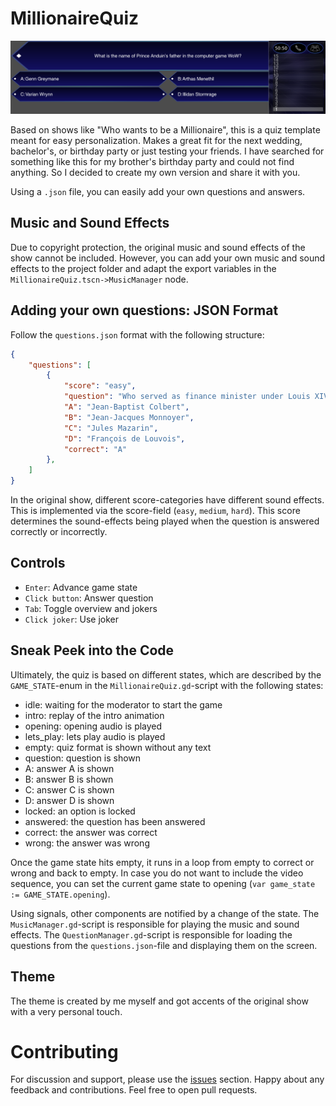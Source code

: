 # MillionaireQuiz

<img src="https://github.com/MathiasBaumgartinger/MillionaireQuiz/blob/main/Resoures/demo.png?raw=true">

Based on shows like "Who wants to be a Millionaire", this is a quiz template meant for easy personalization. Makes a great fit for the next wedding, bachelor's, or birthday party or just testing your friends. I have searched for something like this for my brother's birthday party and could not find anything. So I decided to create my own version and share it with you.

Using a `.json` file, you can easily add your own questions and answers.


## Music and Sound Effects

Due to copyright protection, the original music and sound effects of the show cannot be included. However, you can add your own music and sound effects to the project folder and adapt the export variables in the `MillionaireQuiz.tscn->MusicManager` node.

## Adding your own questions: JSON Format

Follow the `questions.json` format with the following structure:

```json
{
    "questions": [
        {
			"score": "easy",
			"question": "Who served as finance minister under Louis XIV?",
			"A": "Jean-Baptist Colbert",
			"B": "Jean-Jacques Monnoyer",
			"C": "Jules Mazarin",
			"D": "François de Louvois",
			"correct": "A"
		},
    ]
}
```

In the original show, different score-categories have different sound effects. This is implemented via the score-field (`easy`, `medium`, `hard`). This score determines the sound-effects being played when the question is answered correctly or incorrectly.

## Controls

- `Enter`: Advance game state
- `Click button`: Answer question
- `Tab`: Toggle overview and jokers
- `Click joker`: Use joker

## Sneak Peek into the Code

Ultimately, the quiz is based on different states, which are described by the `GAME_STATE`-enum in the `MillionaireQuiz.gd`-script with the following states:

- idle: waiting for the moderator to start the game
- intro: replay of the intro animation
- opening: opening audio is played
- lets_play: lets play audio is played
- empty: quiz format is shown without any text
- question: question is shown
- A: answer A is shown
- B: answer B is shown
- C: answer C is shown
- D: answer D is shown
- locked: an option is locked
- answered: the question has been answered
- correct: the answer was correct
- wrong: the answer was wrong

Once the game state hits empty, it runs in a loop from empty to correct or wrong and back to empty. In case you do not want to include the video sequence, you can set the current game state to opening (`var game_state := GAME_STATE.opening`).

Using signals, other components are notified by a change of the state. The `MusicManager.gd`-script is responsible for playing the music and sound effects. The `QuestionManager.gd`-script is responsible for loading the questions from the `questions.json`-file and displaying them on the screen.

## Theme

The theme is created by me myself and got accents of the original show with a very personal touch.

# Contributing

For discussion and support, please use the [issues](https://github.com/MathiasBaumgartinger/MillionaireQuiz/issues) section. Happy about any feedback and contributions. Feel free to open pull requests.
